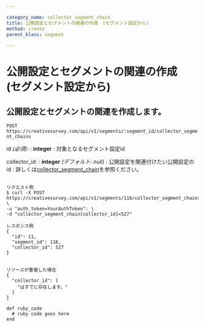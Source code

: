 ```yaml
---

category_name: collector_segment_chain
title: 公開設定とセグメントの関連の作成　(セグメント設定から)
method: create
parent_klass: segment

---
```


# 公開設定とセグメントの関連の作成　(セグメント設定から)

## 公開設定とセグメントの関連を作成します。

`POST https://creativesurvey.com/api/v1/segments/:segment_id/collector_segment_chains`

id _(必須)_:
: __integer__
: 対象となるセグメント設定id

collector_id:
: __integer__ _(デフォルト: null)_
: 公開設定を関連付けたい公開設定のid
: 詳しくは[collector_segment_chain](#collector_segment_chain)を参照ください。

~~~

リクエスト例
$ curl -X POST https://creativesurvey.com/api/v1/segments/116/collector_segment_chains \
-u "auth_token=YourAuthToken": \
-d "collector_segment_chain[collector_id]=527"

レスポンス例
{
  "id": 11,
  "segment_id": 116,
  "collector_id": 527
}


リソースが重複した場合
{
  "collector_id": [
    "はすでに存在します。"
  ]
}
~~~

 
~~~
def ruby_code
  # ruby code goes here
end
~~~

　
　

